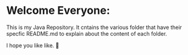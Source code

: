 # Welcome Everyone:

This is my Java Repository.
It cntains the various folder that have their specfic README.md to explain about the content of each folder.

I hope you like like. :slightly_smiling_face: